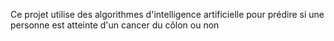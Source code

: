 Ce projet utilise des algorithmes d'intelligence artificielle pour prédire si une personne est atteinte d'un cancer du côlon ou non
